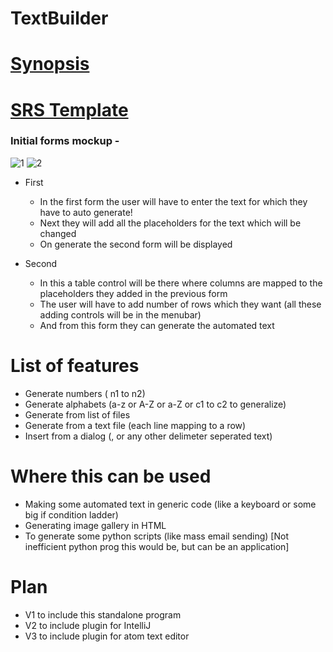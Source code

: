 # TextBuilder

# [Synopsis](https://github.com/kunall17/TextBuilder/blob/master/Synopsis.md)

# [SRS Template](https://docs.google.com/document/d/1Ji2RT70-rsKjGyfxkjbpbCMrbcvRFt7WMi7yC21QMVk/edit?usp=sharing)

### Initial forms mockup - 
![1](https://cloud.githubusercontent.com/assets/12700799/23243732/e0394694-f9a6-11e6-89e1-ddca31a682b8.jpg)
![2](https://cloud.githubusercontent.com/assets/12700799/23243733/e03df716-f9a6-11e6-9fe4-a10447116f5a.jpg)

* First
  * In the first form the user will have to enter the text for which they have to auto generate!
  * Next they will add all the placeholders for the text which will be changed
  * On generate the second form will be displayed
  
* Second
  * In this a table control will be there where columns are mapped to the placeholders they added in the previous form
  * The user will have to add number of rows which they want (all these adding controls will be in the menubar) 
  * And from this form they can generate the automated text

# List of features

* Generate numbers ( n1 to n2) 
* Generate alphabets (a-z or A-Z or a-Z or c1 to c2 to generalize)  
* Generate from list of files
* Generate from a text file (each line mapping to a row) 
* Insert from a dialog (, or any other delimeter seperated text)


# Where this can be used

* Making some automated text in generic code (like a keyboard or some big if condition ladder)
* Generating image gallery in HTML
* To generate some python scripts (like mass email sending) [Not inefficient python prog this would be, but can be an application]

# Plan 

* V1 to include this standalone program 
* V2 to include plugin for IntelliJ
* V3 to include plugin for atom text editor

